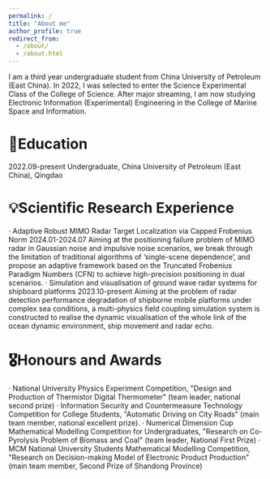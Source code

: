 ```yaml
---
permalink: /
title: "About me"
author_profile: true
redirect_from: 
  - /about/
  - /about.html
---
```


I am a third year undergraduate student from China University of Petroleum (East China). In 2022, I was selected to enter the Science Experimental Class of the College of Science. After major streaming, I am now studying Electronic Information (Experimental) Engineering in the College of Marine Space and Information.

📖Education
======
2022.09-present  Undergraduate, China University of Petroleum (East China), Qingdao

💡Scientific Research Experience
======
· Adaptive Robust MIMO Radar Target Localization via Capped Frobenius Norm     2024.01-2024.07
  Aiming at the positioning failure problem of MIMO radar in Gaussian noise and impulsive noise scenarios, we break through the limitation of traditional algorithms of ‘single-scene dependence’, and propose an adaptive framework based on the Truncated Frobenius Paradigm Numbers (CFN) to achieve high-precision positioning in dual scenarios.
· Simulation and visualisation of ground wave radar systems for shipboard platforms   2023.10-present
  Aiming at the problem of radar detection performance degradation of shipborne mobile platforms under complex sea conditions, a multi-physics field coupling simulation system is constructed to realise the dynamic visualisation of the whole link of the ocean dynamic environment, ship movement and radar echo.       

🎖️Honours and Awards
======
· National University Physics Experiment Competition, "Design and Production of Thermistor Digital Thermometer" (team leader, national second prize)
· Information Security and Countermeasure Technology Competition for College Students, "Automatic Driving on City Roads" (main team member, national excellent prize).
· Numerical Dimension Cup Mathematical Modelling Competition for Undergraduates, "Research on Co-Pyrolysis Problem of Biomass and Coal" (team leader, National First Prize)
· MCM National University Students Mathematical Modelling Competition, "Research on Decision-making Model of Electronic Product Production" (main team member, Second Prize of Shandong Province)

